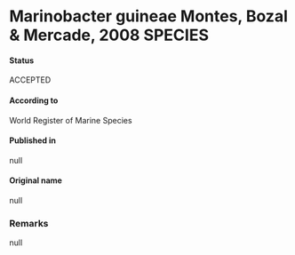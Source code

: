 Marinobacter guineae Montes, Bozal & Mercade, 2008 SPECIES
=======

#### Status
ACCEPTED

#### According to
World Register of Marine Species

#### Published in
null

#### Original name
null

### Remarks
null